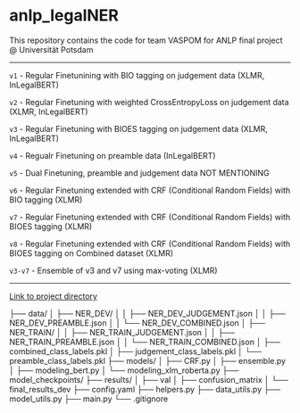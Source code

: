 # anlp_legalNER
This repository contains the code for team VASPOM for ANLP final project @ Universität Potsdam

----

`v1` - Regular Finetunining with BIO tagging on judgement data (XLMR, InLegalBERT)

`v2` - Regular Finetuning with weighted CrossEntropyLoss on judgement data (XLMR, InLegalBERT)

`v3` - Regular Finetuning with BIOES tagging on judgement data (XLMR, InLegalBERT)

`v4` - Regualr Finetuning on preamble data (InLegalBERT)

`v5` - Dual Finetuning, preamble and judgement data NOT MENTIONING

`v6` - Regular Finetuning extended with CRF (Conditional Random Fields) with BIO tagging (XLMR)

`v7` - Regular Finetuning extended with CRF (Conditional Random Fields) with BIOES tagging (XLMR)

`v8` - Regular Finetuning extended with CRF (Conditional Random Fields) with BIOES tagging on Combined dataset (XLMR)

`v3-v7` - Ensemble of v3 and v7 using max-voting (XLMR)

----

[Link to project directory](https://drive.google.com/drive/folders/1EPzM7d3qtORmIZubnmnn8o_BP5ceDCWW?usp=sharing)

├── data/
│   ├── NER_DEV/
│   │   ├── NER_DEV_JUDGEMENT.json
│   │   ├── NER_DEV_PREAMBLE.json
│   │   └── NER_DEV_COMBINED.json
│   ├── NER_TRAIN/
│   │   ├── NER_TRAIN_JUDGEMENT.json
│   │   ├── NER_TRAIN_PREAMBLE.json
│   │   └── NER_TRAIN_COMBINED.json
│   ├── combined_class_labels.pkl
│   ├── judgement_class_labels.pkl
│   └── preamble_class_labels.pkl
├── models/
│   ├── CRF.py
│   ├── ensemble.py
│   ├── modeling_bert.py
│   └── modeling_xlm_roberta.py
├── model_checkpoints/
├── results/
│   ├── val
│   ├── confusion_matrix
│   └── final_results_dev
├── config.yaml
├── helpers.py
├── data_utils.py
├── model_utils.py
├── main.py
└── .gitignore
